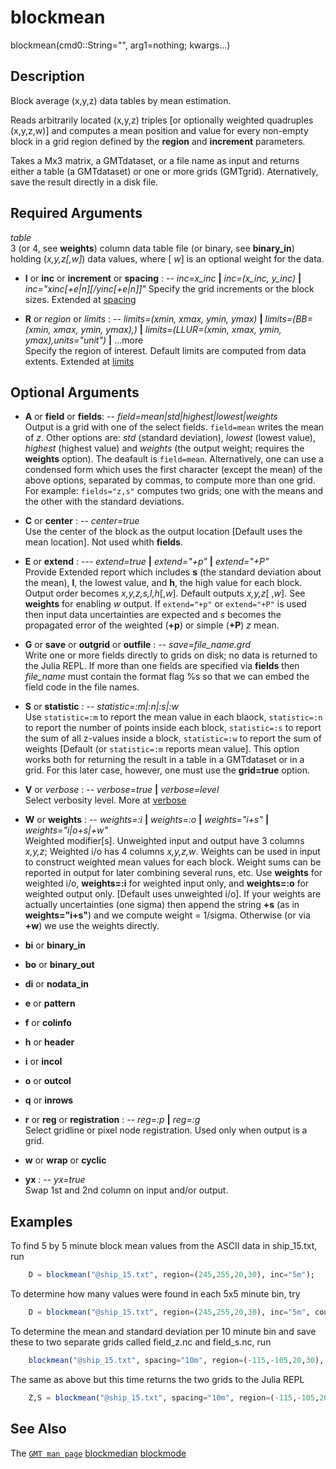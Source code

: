# blockmean

blockmean(cmd0::String="", arg1=nothing; kwargs...)

Description
-----------

Block average (x,y,z) data tables by mean estimation.

Reads arbitrarily located (x,y,z) triples [or optionally weighted quadruples (x,y,z,w)] and computes
a mean position and value for every non-empty block in a grid region defined by the **region** and **increment** parameters.

Takes a Mx3 matrix, a GMTdataset, or a file name as input and returns either a table (a GMTdataset) or one or more
grids (GMTgrid). Aternatively, save the result directly in a disk file.

Required Arguments
------------------

*table*\
    3 (or 4, see **weights**) column data table file (or binary, see **binary_in**) holding (*x,y,z[,w]*)
	data values, where [ *w*] is an optional weight for the data.

- **I** or **inc** or **increment** or **spacing** : -- *inc=x_inc* **|** *inc=(x_inc, y_inc)* **|** *inc="xinc[+e|n][/yinc[+e|n]]"*
   Specify the grid increments or the block sizes. Extended at [spacing](@ref)

- **R** or *region* or *limits* : -- *limits=(xmin, xmax, ymin, ymax)* **|** *limits=(BB=(xmin, xmax, ymin, ymax),)*
   **|** *limits=(LLUR=(xmin, xmax, ymin, ymax),units="unit")* **|** ...more \
   Specify the region of interest. Default limits are computed from data extents. Extended at [limits](@ref)

Optional Arguments
------------------

- **A** or **field** or **fields**: -- *field=mean|std|highest|lowest|weights*\
    Output is a grid with one of the select fields. `field=mean` writes the mean of *z*. Other options are:
    *std* (standard deviation), *lowest* (lowest value), *highest* (highest value) and *weights* (the output weight;
    requires the **weights** option). The deafault is `field=mean`. Alternatively, one can use a condensed
    form which uses the first character (except the mean) of the above options, separated by commas, to compute more than one grid.
    For example: `fields="z,s"` computes two grids; one with the means and the other with the standard deviations.

- **C** or **center** : -- *center=true*\
    Use the center of the block as the output location [Default uses the mean location]. Not used whith **fields**.

- **E** or **extend** : --- *extend=true* **|** *extend="+p"* **|** *extend="+P"*\
    Provide Extended report which includes **s** (the standard deviation about the mean), **l**, the lowest value,
    and **h**, the high value for each block. Output order becomes *x,y,z,s,l,h*[,*w*]. Default outputs
    *x,y,z*[ ,*w*]. See **weights** for enabling *w* output.
    If `extend="+p"` or  `extend="+P"` is used then input data uncertainties are expected and *s*
    becomes the propagated error of the weighted (**+p**) or simple (**+P**) *z* mean.

- **G** or **save** or **outgrid** or **outfile** : -- *save=file_name.grd*\
    Write one or more fields directly to grids on disk; no data is returned to the Julia REPL.
    If more than one fields are specified via **fields** then *file_name* must contain the format flag
    %s so that we can embed the field code in the file names.

- **S** or **statistic** : -- *statistic=:m|:n|:s|:w*\
    Use `statistic=:m` to report the mean value in each blaock, `statistic=:n` to report the number of points
    inside each block, `statistic=:s` to report the sum of all z-values inside a block, `statistic=:w` to report
    the sum of weights [Default (or `statistic=:m` reports mean value]. This option works both for returning the result
    in a table in a GMTdataset or in a grid. For this later case, however, one must use the **grid=true** option.

- **V** or *verbose* : -- *verbose=true* **|** *verbose=level*\
   Select verbosity level. More at [verbose](@ref)

- **W** or **weights** : -- *weights=:i* **|** *weights=:o* **|** *weights="i+s"* **|** *weights="i|o+s|+w"*\
    Weighted modifier[s]. Unweighted input and output have 3 columns *x,y,z*; Weighted i/o has 4 columns *x,y,z,w*.
    Weights can be used in input to construct weighted mean values for each block. Weight sums can be reported in
    output for later combining several runs, etc. Use **weights** for weighted i/o, **weights=:i** for weighted
    input only, and **weights=:o** for weighted output only. [Default uses unweighted i/o]. If your weights are
    actually uncertainties (one sigma) then append the string **+s** (as in **weights="i+s"**) and we compute
    weight = 1/sigma. Otherwise (or via **+w**) we use the weights directly.

- **bi** or **binary_in**

- **bo** or **binary_out**

- **di** or **nodata_in**

- **e** or **pattern**

- **f** or **colinfo**

- **h** or **header**

- **i** or **incol**

- **o** or **outcol**

- **q** or **inrows**

- **r** or **reg** or **registration** : -- *reg=:p* **|** *reg=:g*\
   Select gridline or pixel node registration. Used only when output is a grid.

- **w** or **wrap** or **cyclic**

- **yx** : -- *yx=true*\
   Swap 1st and 2nd column on input and/or output.


Examples
--------

To find 5 by 5 minute block mean values from the ASCII data in ship_15.txt, run

```julia
    D = blockmean("@ship_15.txt", region=(245,255,20,30), inc="5m");
```

To determine how many values were found in each 5x5 minute bin, try

```julia
    D = blockmean("@ship_15.txt", region=(245,255,20,30), inc="5m", count=true);
```

To determine the mean and standard deviation per 10 minute bin and save these to two separate grids
called field_z.nc and field_s.nc, run

```julia
    blockmean("@ship_15.txt", spacing="10m", region=(-115,-105,20,30), extend=true, save="field_%s.nc", fields="z,s")
```

The same as above but this time returns the two grids to the Julia REPL

```julia
    Z,S = blockmean("@ship_15.txt", spacing="10m", region=(-115,-105,20,30), extend=true, fields="z,s")
```

See Also
--------

The [`GMT man page`](http://docs.generic-mapping-tools.org/latest/blockmean.html)
[blockmedian](@ref)
[blockmode](@ref)